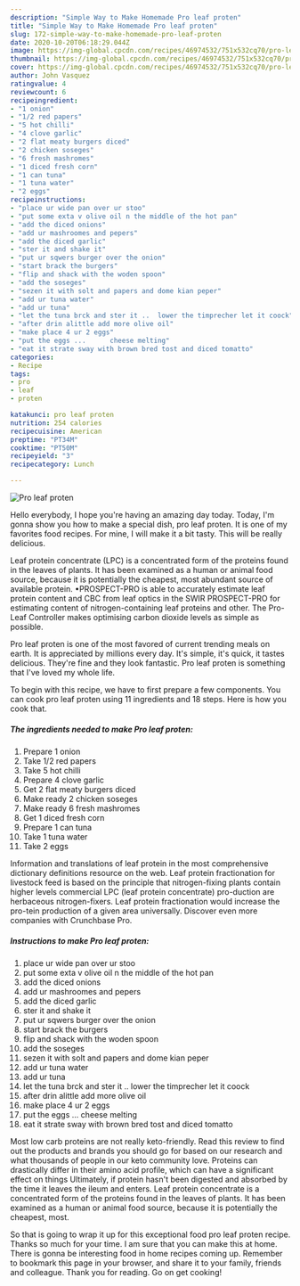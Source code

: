 ```yaml
---
description: "Simple Way to Make Homemade Pro leaf proten"
title: "Simple Way to Make Homemade Pro leaf proten"
slug: 172-simple-way-to-make-homemade-pro-leaf-proten
date: 2020-10-20T06:18:29.044Z
image: https://img-global.cpcdn.com/recipes/46974532/751x532cq70/pro-leaf-proten-recipe-main-photo.jpg
thumbnail: https://img-global.cpcdn.com/recipes/46974532/751x532cq70/pro-leaf-proten-recipe-main-photo.jpg
cover: https://img-global.cpcdn.com/recipes/46974532/751x532cq70/pro-leaf-proten-recipe-main-photo.jpg
author: John Vasquez
ratingvalue: 4
reviewcount: 6
recipeingredient:
- "1 onion"
- "1/2 red papers"
- "5 hot chilli"
- "4 clove garlic"
- "2 flat meaty burgers diced"
- "2 chicken soseges"
- "6 fresh mashromes"
- "1 diced fresh corn"
- "1 can tuna"
- "1 tuna water"
- "2 eggs"
recipeinstructions:
- "place ur wide pan over ur stoo"
- "put some exta v olive oil n the middle of the hot pan"
- "add the diced onions"
- "add ur mashroomes and pepers"
- "add the diced garlic"
- "ster it and shake it"
- "put ur sqwers burger over the onion"
- "start brack the burgers"
- "flip and shack with the woden spoon"
- "add the soseges"
- "sezen it with solt and papers and dome kian peper"
- "add ur tuna water"
- "add ur tuna"
- "let the tuna brck and ster it ..  lower the timprecher let it coock"
- "after drin alittle add more olive oil"
- "make place 4 ur 2 eggs"
- "put the eggs ...      cheese melting"
- "eat it strate sway with brown bred tost and diced tomatto"
categories:
- Recipe
tags:
- pro
- leaf
- proten

katakunci: pro leaf proten 
nutrition: 254 calories
recipecuisine: American
preptime: "PT34M"
cooktime: "PT50M"
recipeyield: "3"
recipecategory: Lunch

---
```



![Pro leaf proten](https://img-global.cpcdn.com/recipes/46974532/751x532cq70/pro-leaf-proten-recipe-main-photo.jpg)

Hello everybody, I hope you're having an amazing day today. Today, I'm gonna show you how to make a special dish, pro leaf proten. It is one of my favorites food recipes. For mine, I will make it a bit tasty. This will be really delicious.

Leaf protein concentrate (LPC) is a concentrated form of the proteins found in the leaves of plants. It has been examined as a human or animal food source, because it is potentially the cheapest, most abundant source of available protein. •PROSPECT-PRO is able to accurately estimate leaf protein content and CBC from leaf optics in the SWIR PROSPECT-PRO for estimating content of nitrogen-containing leaf proteins and other. The Pro-Leaf Controller makes optimising carbon dioxide levels as simple as possible.

Pro leaf proten is one of the most favored of current trending meals on earth. It is appreciated by millions every day. It's simple, it's quick, it tastes delicious. They're fine and they look fantastic. Pro leaf proten is something that I've loved my whole life.


To begin with this recipe, we have to first prepare a few components. You can cook pro leaf proten using 11 ingredients and 18 steps. Here is how you cook that.

<!--inarticleads1-->

##### The ingredients needed to make Pro leaf proten:

1. Prepare 1 onion
1. Take 1/2 red papers
1. Take 5 hot chilli
1. Prepare 4 clove garlic
1. Get 2 flat meaty burgers diced
1. Make ready 2 chicken soseges
1. Make ready 6 fresh mashromes
1. Get 1 diced fresh corn
1. Prepare 1 can tuna
1. Take 1 tuna water
1. Take 2 eggs


Information and translations of leaf protein in the most comprehensive dictionary definitions resource on the web. Leaf protein fractionation for livestock feed is based on the principle that nitrogen-fixing plants contain higher levels commercial LPC (leaf protein concentrate) pro-duction are herbaceous nitrogen-fixers. Leaf protein fractionation would increase the pro-tein production of a given area universally. Discover even more companies with Crunchbase Pro. 

<!--inarticleads2-->

##### Instructions to make Pro leaf proten:

1. place ur wide pan over ur stoo
1. put some exta v olive oil n the middle of the hot pan
1. add the diced onions
1. add ur mashroomes and pepers
1. add the diced garlic
1. ster it and shake it
1. put ur sqwers burger over the onion
1. start brack the burgers
1. flip and shack with the woden spoon
1. add the soseges
1. sezen it with solt and papers and dome kian peper
1. add ur tuna water
1. add ur tuna
1. let the tuna brck and ster it ..  lower the timprecher let it coock
1. after drin alittle add more olive oil
1. make place 4 ur 2 eggs
1. put the eggs ...      cheese melting
1. eat it strate sway with brown bred tost and diced tomatto


Most low carb proteins are not really keto-friendly. Read this review to find out the products and brands you should go for based on our research and what thousands of people in our keto community love. Proteins can drastically differ in their amino acid profile, which can have a significant effect on things Ultimately, if protein hasn&#39;t been digested and absorbed by the time it leaves the ileum and enters. Leaf protein concentrate is a concentrated form of the proteins found in the leaves of plants. It has been examined as a human or animal food source, because it is potentially the cheapest, most. 

So that is going to wrap it up for this exceptional food pro leaf proten recipe. Thanks so much for your time. I am sure that you can make this at home. There is gonna be interesting food in home recipes coming up. Remember to bookmark this page in your browser, and share it to your family, friends and colleague. Thank you for reading. Go on get cooking!
